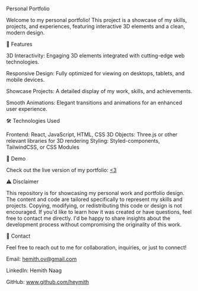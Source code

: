 Personal Portfolio

Welcome to my personal portfolio! This project is a showcase of my skills, projects, and experiences, featuring interactive 3D elements and a clean, modern design.

🚀 Features

3D Interactivity:
Engaging 3D elements integrated with cutting-edge web technologies.

Responsive Design: 
Fully optimized for viewing on desktops, tablets, and mobile devices.

Showcase Projects: 
A detailed display of my work, skills, and achievements.

Smooth Animations: Elegant transitions and animations for an enhanced user experience.

🛠️ Technologies Used

Frontend: React, JavaScript, HTML, CSS
3D Objects: Three.js or other relevant libraries for 3D rendering
Styling: Styled-components, TailwindCSS, or CSS Modules

🎨 Demo

Check out the live version of my portfolio: [<3](https://heymith.github.io/portfolio)


⚠️ Disclaimer

This repository is for showcasing my personal work and portfolio design. The content and code are tailored specifically to represent my skills and projects. Copying, modifying, or redistributing this code or design is not encouraged.
If you'd like to learn how it was created or have questions, feel free to contact me directly. I'd be happy to share insights about the development process without compromising the originality of this work.


📧 Contact

Feel free to reach out to me for collaboration, inquiries, or just to connect!


Email: hemith.ov@gmail.com

LinkedIn: Hemith Naag

GitHub: www.github.com/heymith
